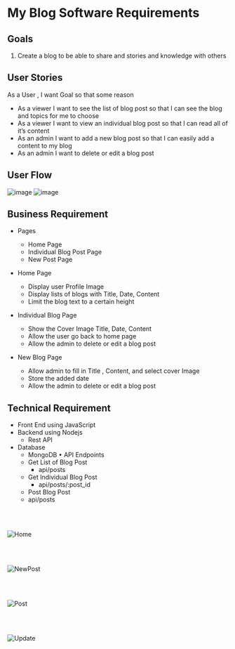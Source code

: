 # My Blog Software Requirements

## Goals
1.	Create a blog to be able to share and stories and knowledge with others

## User Stories

As a User , I want Goal so that some reason

* As a viewer I want to see the list of blog post so that I can see the blog and topics for me to choose 
* As a viewer I want to view an individual blog post so that I can read all of it’s content
* As an admin I want to add a new blog post so that I can easily add a content to my blog 
* As an admin I want to delete or edit a blog post 

## User Flow
![image](https://user-images.githubusercontent.com/82850895/190915155-3d954bb4-6e63-41f9-b77c-bfdf61e2f827.png)
![image](https://user-images.githubusercontent.com/82850895/190915179-97ddc0d6-425c-4864-8749-cca3bc5840fd.png)

## Business Requirement
* Pages
    *	Home Page
    *	Individual Blog Post Page
    *	New Post Page

*	Home Page
     *	Display user Profile Image
     *	Display lists of blogs with Title,  Date, Content
     *	Limit the blog text to a certain height

*	Individual Blog Page
     *	Show the Cover Image Title,  Date, Content
     *	Allow the user go back to home page
     *	Allow  the admin to delete or edit a blog post


*	New Blog Page
     *	Allow admin to fill in Title , Content, and select cover Image 
     *	Store the added date
     *	Allow  the admin to delete or edit a blog post

##  Technical Requirement
  *	Front End using JavaScript
  *	Backend using Nodejs
       *	Rest API
  *	Database
       *	MongoDB
•	API Endpoints
    *	Get List of Blog Post
        * api/posts
    * Get Individual Blog Post
        *	api/posts/:post_id
    *	Post Blog Post
      *	api/posts 




<br/>
<br/>


![Home](https://user-images.githubusercontent.com/82850895/190914978-2161f935-fe22-4447-927c-f4fdae788e90.png)

<br/>
<br/>

![NewPost](https://user-images.githubusercontent.com/82850895/190914987-77d30c72-0b82-4ae0-94da-7d79d7a7be32.png)

<br/>
<br/>

![Post](https://user-images.githubusercontent.com/82850895/190914993-7eb5377b-4051-4fce-a601-f619d4e40a65.png)

<br/>
<br/>

![Update](https://user-images.githubusercontent.com/82850895/190914998-2ed32340-65d8-439b-989d-5c24d2d809c9.png)
